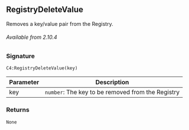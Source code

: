## RegistryDeleteValue

Removes a key/value pair from the Registry.

###### Available from 2.10.4


### Signature

`C4:RegistryDeleteValue(key)`

| Parameter | Description |
| --- | --- |
| key | `number`: The key to be removed from the Registry |


### Returns

`None`